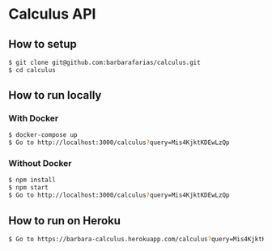 # Calculus API

## How to setup
```sh
$ git clone git@github.com:barbarafarias/calculus.git
$ cd calculus
```

## How to run locally

### With Docker
```sh
$ docker-compose up
$ Go to http://localhost:3000/calculus?query=Mis4KjktKDEwLzQp
```

### Without Docker
```sh
$ npm install
$ npm start
$ Go to http://localhost:3000/calculus?query=Mis4KjktKDEwLzQp
```

## How to run on Heroku
```sh
$ Go to https://barbara-calculus.herokuapp.com/calculus?query=Mis4KjktKDEwLzQp
```